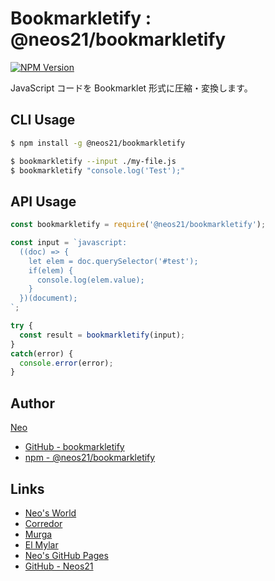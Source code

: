 # Bookmarkletify : @neos21/bookmarkletify

[![NPM Version](https://img.shields.io/npm/v/@neos21/bookmarkletify.svg)](https://www.npmjs.com/package/@neos21/bookmarkletify)

JavaScript コードを Bookmarklet 形式に圧縮・変換します。


## CLI Usage

```sh
$ npm install -g @neos21/bookmarkletify

$ bookmarkletify --input ./my-file.js
$ bookmarkletify "console.log('Test');"
```


## API Usage

```javascript
const bookmarkletify = require('@neos21/bookmarkletify');

const input = `javascript:
  ((doc) => {
    let elem = doc.querySelector('#test');
    if(elem) {
      console.log(elem.value);
    }
  })(document);
`;

try {
  const result = bookmarkletify(input);
}
catch(error) {
  console.error(error);
}
```


## Author

[Neo](http://neo.s21.xrea.com/)

- [GitHub - bookmarkletify](https://github.com/Neos21/bookmarkletify)
- [npm - @neos21/bookmarkletify](https://www.npmjs.com/package/@neos21/bookmarkletify)


## Links

- [Neo's World](http://neo.s21.xrea.com/)
- [Corredor](https://neos21.hatenablog.com/)
- [Murga](https://neos21.hatenablog.jp/)
- [El Mylar](https://neos21.hateblo.jp/)
- [Neo's GitHub Pages](https://neos21.github.io/)
- [GitHub - Neos21](https://github.com/Neos21/)
